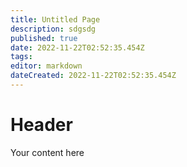 ```yaml
---
title: Untitled Page
description: sdgsdg
published: true
date: 2022-11-22T02:52:35.454Z
tags: 
editor: markdown
dateCreated: 2022-11-22T02:52:35.454Z
---
```


# Header
Your content here
